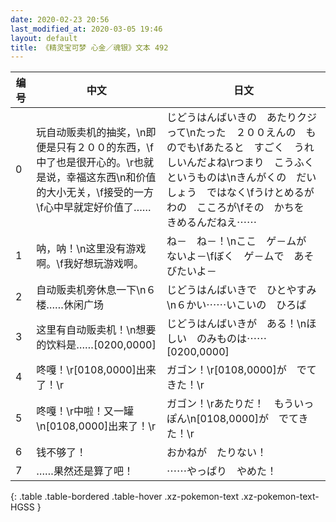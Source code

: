 ```yaml
---
date: 2020-02-23 20:56
last_modified_at: 2020-03-05 19:46
layout: default
title: 《精灵宝可梦 心金／魂银》文本 492
---
```

| 编号 | 中文 | 日文 |
| ---- | ---- | ---- |
| 0 | 玩自动贩卖机的抽奖，\n即便是只有２００的东西，\f中了也是很开心的。\r也就是说，幸福这东西\n和价值的大小无关，\f接受的一方\f心中早就定好价值了…… | じどうはんばいきの　あたりクジって\nたった　２００えんの　ものでも\fあたると　すごく　うれしいんだよね\rつまり　こうふく　というものは\nきんがくの　だいしょう　ではなく\fうけとめるがわの　こころが\fその　かちを　きめるんだねえ⋯⋯ |
| 1 | 呐，呐！\n这里没有游戏啊。\f我好想玩游戏啊。 | ね－　ね－！\nここ　ゲ－ムが　ないよ－\fぼく　ゲ－ムで　あそびたいよ－ |
| 2 | 自动贩卖机旁休息一下\n６楼……休闲广场 | じどうはんばいきで　ひとやすみ\n６かい⋯⋯いこいの　ひろば |
| 3 | 这里有自动贩卖机！\n想要的饮料是……[0200,0000] | じどうはんばいきが　ある！\nほしい　のみものは⋯⋯[0200,0000] |
| 4 | 咚嘎！\r[0108,0000]出来了！\r | ガゴン！\r[0108,0000]が　でてきた！\r |
| 5 | 咚嘎！\r中啦！又一罐\n[0108,0000]出来了！\r | ガゴン！\rあたりだ！　もういっぽん\n[0108,0000]が　でてきた！\r |
| 6 | 钱不够了！ | おかねが　たりない！ |
| 7 | ……果然还是算了吧！ | ⋯⋯やっぱり　やめた！ |
{: .table .table-bordered .table-hover .xz-pokemon-text .xz-pokemon-text-HGSS }